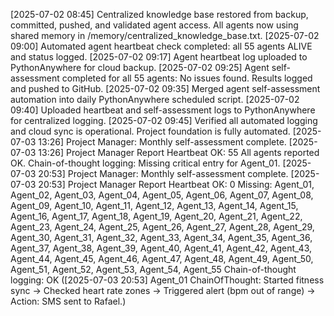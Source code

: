 [2025-07-02 08:45] Centralized knowledge base restored from backup, committed, pushed, and validated agent access. All agents now using shared memory in /memory/centralized_knowledge_base.txt.
[2025-07-02 09:00] Automated agent heartbeat check completed: all 55 agents ALIVE and status logged.
[2025-07-02 09:17] Agent heartbeat log uploaded to PythonAnywhere for cloud backup.
[2025-07-02 09:25] Agent self-assessment completed for all 55 agents: No issues found. Results logged and pushed to GitHub.
[2025-07-02 09:35] Merged agent self-assessment automation into daily PythonAnywhere scheduled script.
[2025-07-02 09:40] Uploaded heartbeat and self-assessment logs to PythonAnywhere for centralized logging.
[2025-07-02 09:45] Verified all automated logging and cloud sync is operational. Project foundation is fully automated.
[2025-07-03 13:26] Project Manager: Monthly self-assessment complete.
[2025-07-03 13:26] Project Manager Report
  Heartbeat OK: 55
  All agents reported OK.
  Chain-of-thought logging: Missing critical entry for Agent_01.
[2025-07-03 20:53] Project Manager: Monthly self-assessment complete.
[2025-07-03 20:53] Project Manager Report
  Heartbeat OK: 0
  Missing: Agent_01, Agent_02, Agent_03, Agent_04, Agent_05, Agent_06, Agent_07, Agent_08, Agent_09, Agent_10, Agent_11, Agent_12, Agent_13, Agent_14, Agent_15, Agent_16, Agent_17, Agent_18, Agent_19, Agent_20, Agent_21, Agent_22, Agent_23, Agent_24, Agent_25, Agent_26, Agent_27, Agent_28, Agent_29, Agent_30, Agent_31, Agent_32, Agent_33, Agent_34, Agent_35, Agent_36, Agent_37, Agent_38, Agent_39, Agent_40, Agent_41, Agent_42, Agent_43, Agent_44, Agent_45, Agent_46, Agent_47, Agent_48, Agent_49, Agent_50, Agent_51, Agent_52, Agent_53, Agent_54, Agent_55
  Chain-of-thought logging: OK ([2025-07-03 20:53] Agent_01 ChainOfThought: Started fitness sync → Checked heart rate zones → Triggered alert (bpm out of range) → Action: SMS sent to Rafael.)